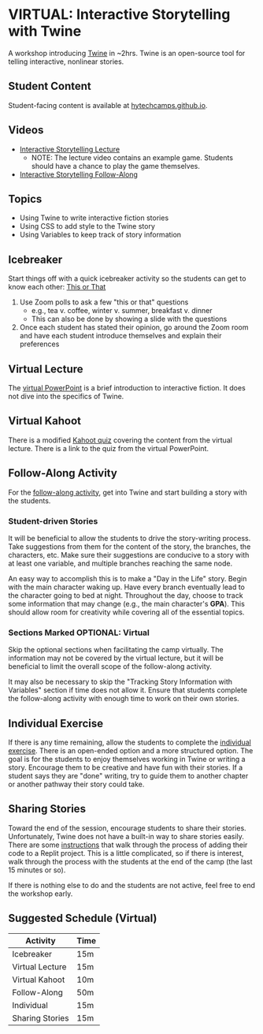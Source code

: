# VIRTUAL: Interactive Storytelling with Twine
A workshop introducing [Twine](http://twinery.org/2/#!/welcome) in ~2hrs. Twine is an open-source tool for telling interactive, nonlinear stories.

## Student Content
Student-facing content is available at [hytechcamps.github.io](https://hytechcamps.github.io/twine).

## Videos
- [Interactive Storytelling Lecture](https://www.youtube.com/watch?v=nylg0e3rRiQ&list=PL1P_sExxi-9NeogaTKc9lSzoUkqPuqHOT)
    - NOTE: The lecture video contains an example game. Students should have a chance to play the game themselves.
- [Interactive Storytelling Follow-Along](https://www.youtube.com/watch?v=9PuIZa3iX7E&list=PL1P_sExxi-9NeogaTKc9lSzoUkqPuqHOT)

## Topics

- Using Twine to write interactive fiction stories
- Using CSS to add style to the Twine story
- Using Variables to keep track of story information

## Icebreaker
Start things off with a quick icebreaker activity so the students can get to know each other: [This or That](https://www.teacherspayteachers.com/Product/This-or-That-An-Icebreaker-that-Rocks-1977647)

1. Use Zoom polls to ask a few "this or that" questions
    - e.g., tea v. coffee, winter v. summer, breakfast v. dinner
    - This can also be done by showing a slide with the questions
1. Once each student has stated their opinion, go around the Zoom room and have each student introduce themselves and explain their preferences

## Virtual Lecture
The [virtual PowerPoint](InteractiveStorytellingVirtual.pptx) is a brief introduction to interactive fiction. It does not dive into the specifics of Twine.

## Virtual Kahoot
There is a modified [Kahoot quiz](https://create.kahoot.it/share/interactive-storytelling-virtual/87fec6d2-3de2-43ac-960a-51f63524c79d) covering the content from the virtual lecture. There is a link to the quiz from the virtual PowerPoint.

## Follow-Along Activity
For the [follow-along activity](https://hylandtechoutreach.github.io/coding-activities/TwineLesson/TwineLesson.html), get into Twine and start building a story with the students.

### Student-driven Stories
It will be beneficial to allow the students to drive the story-writing process. Take suggestions from them for the content of the story, the branches, the characters, etc. Make sure their suggestions are conducive to a story with at least one variable, and multiple branches reaching the same node.

An easy way to accomplish this is to make a "Day in the Life" story. Begin with the main character waking up. Have every branch eventually lead to the character going to bed at night. Throughout the day, choose to track some information that may change (e.g., the main character's **GPA**). This should allow room for creativity while covering all of the essential topics.

### Sections Marked OPTIONAL: Virtual
Skip the optional sections when facilitating the camp virtually. The information may not be covered by the virtual lecture, but it will be beneficial to limit the overall scope of the follow-along activity.

It may also be necessary to skip the "Tracking Story Information with Variables" section if time does not allow it. Ensure that students complete the follow-along activity with enough time to work on their own stories.

## Individual Exercise
If there is any time remaining, allow the students to complete the [individual exercise](IndividualExercise.md). There is an open-ended option and a more structured option. The goal is for the students to enjoy themselves working in Twine or writing a story. Encourage them to be creative and have fun with their stories. If a student says they are "done" writing, try to guide them to another chapter or another pathway their story could take.

## Sharing Stories
Toward the end of the session, encourage students to share their stories. Unfortunately, Twine does not have a built-in way to share stories easily. There are some [instructions](SharingStories.md) that walk through the process of adding their code to a Replit project. This is a little complicated, so if there is interest, walk through the process with the students at the end of the camp (the last 15 minutes or so).

If there is nothing else to do and the students are not active, feel free to end the workshop early.

## Suggested Schedule (Virtual)

| Activity | Time |
|-|-|
| Icebreaker | 15m |
| Virtual Lecture | 15m |
| Virtual Kahoot | 10m |
| Follow-Along | 50m |
| Individual | 15m |
| Sharing Stories | 15m |